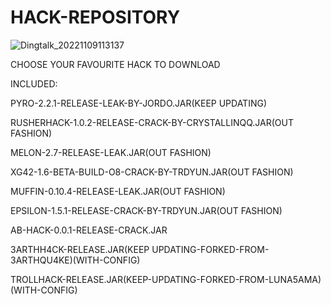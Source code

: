 # HACK-REPOSITORY

![Dingtalk_20221109113137](https://user-images.githubusercontent.com/99331833/200734972-37b9d8e0-4a64-4f69-be30-eb58127d6c6f.jpg)

CHOOSE YOUR FAVOURITE HACK TO DOWNLOAD

INCLUDED:

PYRO-2.2.1-RELEASE-LEAK-BY-JORDO.JAR(KEEP UPDATING)

RUSHERHACK-1.0.2-RELEASE-CRACK-BY-CRYSTALLINQQ.JAR(OUT FASHION)

MELON-2.7-RELEASE-LEAK.JAR(OUT FASHION)

XG42-1.6-BETA-BUILD-O8-CRACK-BY-TRDYUN.JAR(OUT FASHION)

MUFFIN-0.10.4-RELEASE-LEAK.JAR(OUT FASHION)

EPSILON-1.5.1-RELEASE-CRACK-BY-TRDYUN.JAR(OUT FASHION)

AB-HACK-0.0.1-RELEASE-CRACK.JAR

3ARTHH4CK-RELEASE.JAR(KEEP UPDATING-FORKED-FROM-3ARTHQU4KE)(WITH-CONFIG)

TROLLHACK-RELEASE.JAR(KEEP-UPDATING-FORKED-FROM-LUNA5AMA)(WITH-CONFIG)
